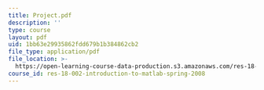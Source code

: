 ```yaml
---
title: Project.pdf
description: ''
type: course
layout: pdf
uid: 1bb63e29935862fdd679b1b384862cb2
file_type: application/pdf
file_location: >-
  https://open-learning-course-data-production.s3.amazonaws.com/res-18-002-introduction-to-matlab-spring-2008/1bb63e29935862fdd679b1b384862cb2_Project.pdf
course_id: res-18-002-introduction-to-matlab-spring-2008
---
```

